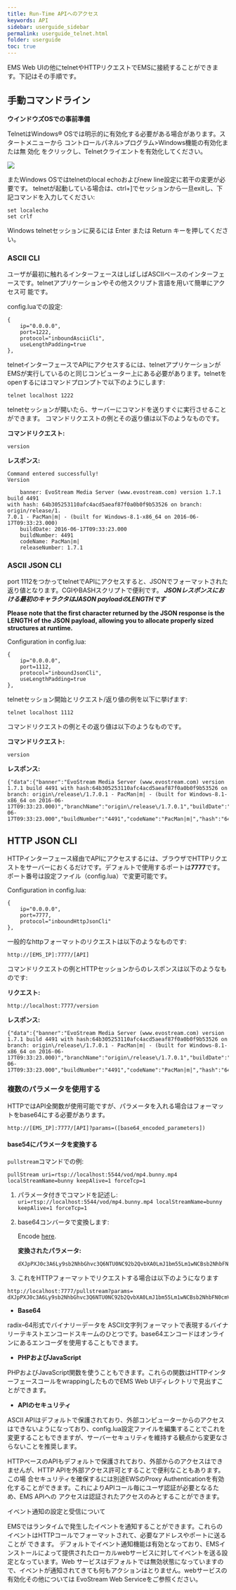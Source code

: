 ```yaml
---
title: Run-Time APIへのアクセス
keywords: API
sidebar: userguide_sidebar
permalink: userguide_telnet.html
folder: userguide
toc: true
---
```


EMS Web UIの他にtelnetやHTTPリクエストでEMSに接続することができます。下記はその手順です。



## 手動コマンドライン

**ウインドウズOSでの事前準備**

TelnetはWindows® OSでは明示的に有効化する必要がある場合があります。スタートメニューから コントロールパネル>プログラム>Windows機能の有効化または無 効化 をクリックし、Telnetクライエントを有効化してください。


![](images/userguide/enabletelnet.jpg)

またWindows OSではtelnetのlocal echoおよびnew line設定に若干の変更が必要です。
telnetが起動している場合は、ctrl+]でセッションから一旦exitし、下記コマンドを入力してください:


```
set localecho
set crlf
```

Windows telnetセッションに戻るには Enter または Return キーを押してください。





### ASCII CLI

ユーザが最初に触れるインターフェースはしばしばASCIIベースのインターフェースです。telnetアプリケーションやその他スクリプト言語を用いて簡単にアクセス可 能です。


config.luaでの設定:

```
{
	ip="0.0.0.0",
	port=1222,
	protocol="inboundAsciiCli",
	useLengthPadding=true
},
```

telnetインターフェースでAPIにアクセスするには、telnetアプリケーションがEMSが実行しているのと同じコンピューター上にある必要があります。telnetをopenするにはコマンドプロンプトで以下のようにします:


```
telnet localhost 1222
```

telnetセッションが開いたら、サーバーにコマンドを送りすぐに実行させることができます。 コマンドリクエストの例とその返り値は以下のようなものです。


**コマンドリクエスト:**

```
version
```

**レスポンス:**

```
Command entered successfully!
Version

    banner: EvoStream Media Server (www.evostream.com) version 1.7.1 build 4491
with hash: 64b305253110afc4acd5aeaf87f0a0b0f9b53526 on branch: origin/release/1.
7.0.1 - PacMan|m| - (built for Windows-8.1-x86_64 on 2016-06-17T09:33:23.000)
    buildDate: 2016-06-17T09:33:23.000
    buildNumber: 4491
    codeName: PacMan|m|
    releaseNumber: 1.7.1
```



### ASCII JSON CLI

port 1112をつかってtelnetでAPIにアクセスすると、JSONでフォーマットされた返り値となります。CGIやBASHスクリプトで便利です。 ***JSONレスポンスにおける最初のキャラクタはJASON payloadのLENGTHです***



**Please note that the first character returned by the JSON response is the LENGTH of the JSON payload, allowing you to allocate properly sized structures at runtime.**

Configuration in config.lua:

```
{
	ip="0.0.0.0",
	port=1112,
	protocol="inboundJsonCli",
	useLengthPadding=true
},
```
 telnetセッション開始とリクエスト/返り値の例を以下に挙げます:


```
telnet localhost 1112

```

コマンドリクエストの例とその返り値は以下のようなものです。


**コマンドリクエスト:**

```
version
```

**レスポンス:**

```
{"data":{"banner":"EvoStream Media Server (www.evostream.com) version 1.7.1 build 4491 with hash:64b305253110afc4acd5aeaf87f0a0b0f9b53526 on branch: origin\/release\/1.7.0.1 - PacMan|m| - (built for Windows-8.1-x86_64 on 2016-06-17T09:33:23.000)","branchName":"origin\/release\/1.7.0.1","buildDate":"2016-06-17T09:33:23.000","buildNumber":"4491","codeName":"PacMan|m|","hash":"64b305253110afc4acd5aeaf87f0a0b0f9b53526","releaseNumber":"1.7.1"},"description":"Version","status":"SUCCESS"}
```



## HTTP JSON CLI

HTTPインターフェース経由でAPIにアクセスするには、ブラウザでHTTPリクエストをサーバーにおくるだけです。デフォルトで使用するポートは**7777**です。ポート番号は設定ファイル（config.lua）で変更可能です。



Configuration in config.lua:

```
{
	ip="0.0.0.0",
	port=7777,
	protocol="inboundHttpJsonCli"
},
```

一般的なhttpフォーマットのリクエストは以下のようなものです:

```
http://[EMS_IP]:7777/[API]
```

コマンドリクエストの例とHTTPセッションからのレスポンスは以下のようなものです:


**リクエスト:**

```
http://localhost:7777/version

```

**レスポンス:**

```
{"data":{"banner":"EvoStream Media Server (www.evostream.com) version 1.7.1 build 4491 with hash:64b305253110afc4acd5aeaf87f0a0b0f9b53526 on branch: origin\/release\/1.7.0.1 - PacMan|m| - (built for Windows-8.1-x86_64 on 2016-06-17T09:33:23.000)","branchName":"origin\/release\/1.7.0.1","buildDate":"2016-06-17T09:33:23.000","buildNumber":"4491","codeName":"PacMan|m|","hash":"64b305253110afc4acd5aeaf87f0a0b0f9b53526","releaseNumber":"1.7.1"},"description":"Version","status":"SUCCESS"}
```



### 複数のパラメータを使用する

HTTPではAPI全関数が使用可能ですが、パラメータを入れる場合はフォーマットをbase64にする必要があります。


```
http://[EMS_IP]:7777/[API]?params=([base64_encoded_parameters])
```



#### base54にパラメータを変換する

`pullstream`コマンドでの例:

```
pullStream uri=rtsp://localhost:5544/vod/mp4.bunny.mp4 localStreamName=bunny keepAlive=1 forceTcp=1
```

1. パラメータ付きでコマンドを記述し: `uri=rtsp://localhost:5544/vod/mp4.bunny.mp4 localStreamName=bunny keepAlive=1 forceTcp=1`

2. base64コンバータで変換します:

   Encode [here](https://www.base64encode.org/).

   **変換されたパラメータ:**

   ```
   dXJpPXJ0c3A6Ly9sb2NhbGhvc3Q6NTU0NC92b2QvbXA0LmJ1bm55Lm1wNCBsb2NhbFN0cmVhbU5hbWU9YnVubnkga2VlcEFsaXZlPTEgZm9yY2VUY3A9MQ==
   ```

3. 	これをHTTPフォーマットでリクエストする場合は以下のようになります

   ```
   http://localhost:7777/pullstream?params= dXJpPXJ0c3A6Ly9sb2NhbGhvc3Q6NTU0NC92b2QvbXA0LmJ1bm55Lm1wNCBsb2NhbFN0cmVhbU5hbWU9YnVubnkga2VlcEFsaXZlPTEgZm9yY2VUY3A9MQ==
   ```



- **Base64**

radix–64形式でバイナリーデータを ASCII文字列フォーマットで表現するバイナリーテキストエンコードスキームのひとつです。base64エンコードはオンラインにあるエンコーダを使用することもできます。

- **PHPおよびJavaScript**

PHPおよびJavaScript関数を使うこともできます。これらの関数はHTTPインターフェースコールをwrappingしたものでEMS Web UIディレクトリで見出すことができます。

- **APIのセキュリティ**

ASCII APIはデフォルトで保護されており、外部コンピューターからのアクセスはできないようになっており、config.lua設定ファイルを編集することでこれを変更することもできますが、サーバーセキュリティを維持する観点から変更なさらないことを推奨します。

HTTPベースのAPIもデフォルトで保護されており、外部からのアクセスはできませんが、HTTP APIを外部アクセス許可とすることで便利なこともあります。この場 合セキュリティを確保するには別途EWSのProxy Authenticationを有効化することができます。これによりAPIコール毎にユーザ認証が必要となるため、EMS APIへの アクセスは認証されたアクセスのみとすることができます。

イベント通知の設定と受信について

EMSではランタイムで発生したイベントを通知することができます。これらのイベントはHTTPコールでフォーマットされて、必要なアドレスやポートに送ることが できます。
デフォルトでイベント通知機能は有効となっており、EMSインストールによって提供されたローカルwebサービスに対してイベントを送る設定となっています。Web サービスはデフォルトでは無効状態になっていますので、イベントが通知されてきても何もアクションはとりません。webサービスの有効化その他については EvoStream Web Serviceをご参照ください。
